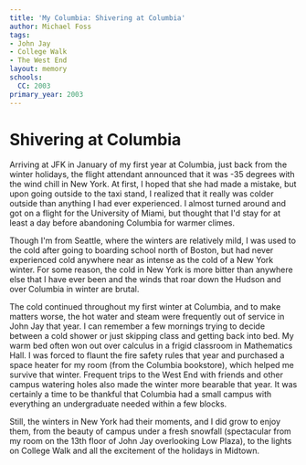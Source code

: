 ```yaml
---
title: 'My Columbia: Shivering at Columbia'
author: Michael Foss
tags:
- John Jay
- College Walk
- The West End
layout: memory
schools:
  CC: 2003
primary_year: 2003
---
```

# Shivering at Columbia

Arriving at JFK in January of my first year at Columbia, just back from the winter holidays, the flight attendant announced that it was -35 degrees with the wind chill in New York. At first, I hoped that she had made a mistake, but upon going outside to the taxi stand, I realized that it really was colder outside than anything I had ever experienced. I almost turned around and got on a flight for the University of Miami, but thought that I'd stay for at least a day before abandoning Columbia for warmer climes.

Though I'm from Seattle, where the winters are relatively mild, I was used to the cold after going to boarding school north of Boston, but had never experienced cold anywhere near as intense as the cold of a New York winter. For some reason, the cold in New York is more bitter than anywhere else that I have ever been and the winds that roar down the Hudson and over Columbia in winter are brutal.

The cold continued throughout my first winter at Columbia, and to make matters worse, the hot water and steam were frequently out of service in John Jay that year. I can remember a few mornings trying to decide between a cold shower or just skipping class and getting back into bed. My warm bed often won out over calculus in a frigid classroom in Mathematics Hall. I was forced to flaunt the fire safety rules that year and purchased a space heater for my room (from the Columbia bookstore), which helped me survive that winter. Frequent trips to the West End with friends and other campus watering holes also made the winter more bearable that year. It was certainly a time to be thankful that Columbia had a small campus with everything an undergraduate needed within a few blocks.

Still, the winters in New York had their moments, and I did grow to enjoy them, from the beauty of campus under a fresh snowfall (spectacular from my room on the 13th floor of John Jay overlooking Low Plaza), to the lights on College Walk and all the excitement of the holidays in Midtown.
